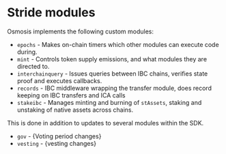 # Stride modules

Osmosis implements the following custom modules:
* `epochs` - Makes on-chain timers which other modules can execute code during.
* `mint` - Controls token supply emissions, and what modules they are directed to.
* `interchainquery` - Issues queries between IBC chains, verifies state proof and executes callbacks.
* `records` - IBC middleware wrapping the transfer module, does record keeping on IBC transfers and ICA calls
* `stakeibc` - Manages minting and burning of `stAssets`, staking and unstaking of native assets across chains.

This is done in addition to updates to several modules within the SDK.

* `gov` - {Voting period changes}
* `vesting` - {vesting changes}
